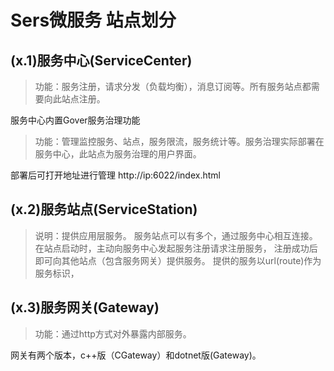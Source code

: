 # Sers微服务 站点划分

 

## (x.1)服务中心(ServiceCenter)
>功能：服务注册，请求分发（负载均衡），消息订阅等。所有服务站点都需要向此站点注册。


服务中心内置Gover服务治理功能
>功能：管理监控服务、站点，服务限流，服务统计等。服务治理实际部署在服务中心，此站点为服务治理的用户界面。

部署后可打开地址进行管理 http://ip:6022/index.html


## (x.2)服务站点(ServiceStation)
>说明：提供应用层服务。
服务站点可以有多个，通过服务中心相互连接。在站点启动时，主动向服务中心发起服务注册请求注册服务，
注册成功后即可向其他站点（包含服务网关）提供服务。
提供的服务以url(route)作为服务标识，




## (x.3)服务网关(Gateway)
>功能：通过http方式对外暴露内部服务。

网关有两个版本，c++版（CGateway）和dotnet版(Gateway)。